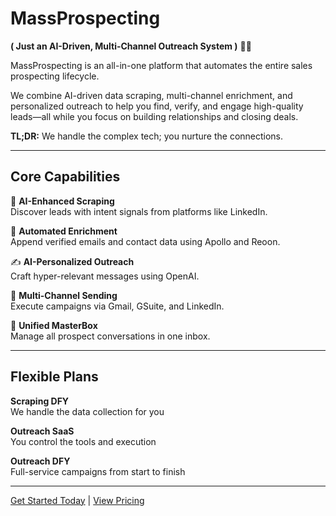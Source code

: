 # MassProspecting

**( Just an AI-Driven, Multi-Channel Outreach System )** 🤖✨

MassProspecting is an all-in-one platform that automates the entire sales prospecting lifecycle. 

We combine AI-driven data scraping, multi-channel enrichment, and personalized outreach to help you find, verify, and engage high-quality leads—all while you focus on building relationships and closing deals.

**TL;DR:** We handle the complex tech; you nurture the connections.

---

## Core Capabilities

🤖 **AI-Enhanced Scraping**  
Discover leads with intent signals from platforms like LinkedIn.

📧 **Automated Enrichment**  
Append verified emails and contact data using Apollo and Reoon.

✍️ **AI-Personalized Outreach**  
Craft hyper-relevant messages using OpenAI.

📨 **Multi-Channel Sending**  
Execute campaigns via Gmail, GSuite, and LinkedIn.

💬 **Unified MasterBox**  
Manage all prospect conversations in one inbox.

---

## Flexible Plans

**Scraping DFY**  
We handle the data collection for you

**Outreach SaaS**  
You control the tools and execution

**Outreach DFY**  
Full-service campaigns from start to finish

---

[Get Started Today](https://massprospecting.com) | [View Pricing](https://massprospecting.com/main#pricing)